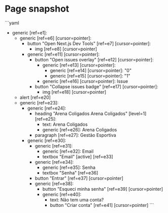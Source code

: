 # Page snapshot

\`\`\`yaml
- generic [ref=e1]:
  - generic [ref=e6] [cursor=pointer]:
    - button "Open Next.js Dev Tools" [ref=e7] [cursor=pointer]:
      - img [ref=e8] [cursor=pointer]
    - generic [ref=e11] [cursor=pointer]:
      - button "Open issues overlay" [ref=e12] [cursor=pointer]:
        - generic [ref=e13] [cursor=pointer]:
          - generic [ref=e14] [cursor=pointer]: "0"
          - generic [ref=e15] [cursor=pointer]: "1"
        - generic [ref=e16] [cursor=pointer]: Issue
      - button "Collapse issues badge" [ref=e17] [cursor=pointer]:
        - img [ref=e18] [cursor=pointer]
  - alert [ref=e20]
  - generic [ref=e23]:
    - generic [ref=e24]:
      - heading "Arena Coligados Arena Coligados" [level=1] [ref=e25]:
        - text: Arena Coligados
        - generic [ref=e26]: Arena Coligados
      - paragraph [ref=e27]: Gestão Esportiva
    - generic [ref=e30]:
      - generic [ref=e31]:
        - generic [ref=e32]: Email
        - textbox "Email" [active] [ref=e33]
      - generic [ref=e34]:
        - generic [ref=e35]: Senha
        - textbox "Senha" [ref=e36]
      - button "Entrar" [ref=e37] [cursor=pointer]
      - generic [ref=e38]:
        - button "Esqueci minha senha" [ref=e39] [cursor=pointer]
        - generic [ref=e40]:
          - text: Não tem uma conta?
          - button "Criar conta" [ref=e41] [cursor=pointer]
\`\`\`
